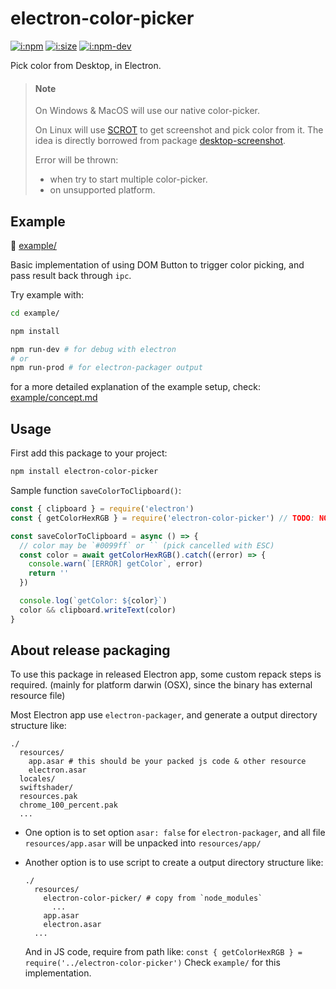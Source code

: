 # electron-color-picker

[![i:npm]][l:npm]
[![i:size]][l:size]
[![i:npm-dev]][l:npm]

Pick color from Desktop, in Electron.

[i:npm]: https://img.shields.io/npm/v/electron-color-picker.svg?colorB=blue
[i:npm-dev]: https://img.shields.io/npm/v/electron-color-picker/dev.svg
[l:npm]: https://npm.im/electron-color-picker
[i:size]: https://packagephobia.now.sh/badge?p=electron-color-picker
[l:size]: https://packagephobia.now.sh/result?p=electron-color-picker

[//]: # (NON_PACKAGE_CONTENT)

> #### Note
> 
> On Windows & MacOS will use our native color-picker.
> 
> On Linux will use [SCROT][l:scrot] to get screenshot and pick color from it.
> The idea is directly borrowed from package [desktop-screenshot][l:desktop-screenshot].
> 
> Error will be thrown:
> - when try to start multiple color-picker.
> - on unsupported platform.


## Example

📁 [example/](example/)

Basic implementation of using DOM Button to trigger color picking,
and pass result back through `ipc`.

Try example with:
```bash
cd example/

npm install

npm run-dev # for debug with electron
# or
npm run-prod # for electron-packager output
```

for a more detailed explanation of the example setup,
check: [example/concept.md](example/concept.md)


## Usage

First add this package to your project: 
```bash
npm install electron-color-picker
```

Sample function `saveColorToClipboard()`:
```js
const { clipboard } = require('electron')
const { getColorHexRGB } = require('electron-color-picker') // TODO: NOTE: this can not be directly packed for release, check below

const saveColorToClipboard = async () => {
  // color may be `#0099ff` or `` (pick cancelled with ESC)
  const color = await getColorHexRGB().catch((error) => {
    console.warn(`[ERROR] getColor`, error)
    return ''
  })

  console.log(`getColor: ${color}`)
  color && clipboard.writeText(color)
}
```


## About release packaging

To use this package in released Electron app,
some custom repack steps is required.
(mainly for platform darwin (OSX), since the binary has external resource file)

Most Electron app use `electron-packager`,
and generate a output directory structure like:
```
./
  resources/
    app.asar # this should be your packed js code & other resource
    electron.asar
  locales/
  swiftshader/
  resources.pak
  chrome_100_percent.pak
  ...
```

- One option is to set option `asar: false` for `electron-packager`,
  and all file `resources/app.asar` will be unpacked into `resources/app/`

- Another option is to use script to create a output directory structure like:
  ```
  ./
    resources/
      electron-color-picker/ # copy from `node_modules`
        ...
      app.asar
      electron.asar
    ...
  ```
  And in JS code, require from path like:
  `const { getColorHexRGB } = require('../electron-color-picker')`
  Check `example/` for this implementation.


[l:scrot]: https://en.wikipedia.org/wiki/Scrot
[l:desktop-screenshot]: https://npm.im/desktop-screenshot
